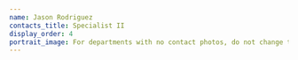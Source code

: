 ```yaml
---
name: Jason Rodriguez
contacts_title: Specialist II
display_order: 4
portrait_image: For departments with no contact photos, do not change this field.
---
```


